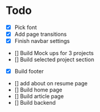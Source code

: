 # Todo
- [x] Pick font
- [x] Add page transitions
- [x] Finish navbar settings
- [] Build Mock ups for 3 projects
- [] Build selected project section
- [x] Build footer
- [] add about on resume page
- [] Build home page
- [] Build article page
- [] Build backend

